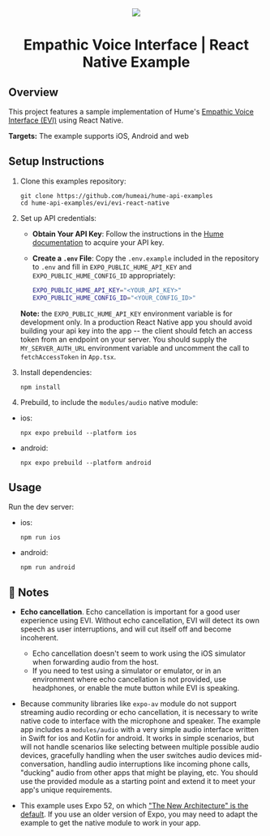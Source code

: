 <div align="center">
  <img src="https://storage.googleapis.com/hume-public-logos/hume/hume-banner.png">
  <h1>Empathic Voice Interface | React Native Example</h1>
</div>

## Overview

This project features a sample implementation of Hume's [Empathic Voice Interface (EVI)](https://dev.hume.ai/docs/empathic-voice-interface-evi/overview) using React Native. 

**Targets:** The example supports iOS, Android and web

## Setup Instructions

1. Clone this examples repository:

    ```shell
    git clone https://github.com/humeai/hume-api-examples
    cd hume-api-examples/evi/evi-react-native
    ```

2. Set up API credentials:

    - **Obtain Your API Key**: Follow the instructions in the [Hume documentation](https://dev.hume.ai/docs/introduction/api-key) to acquire your API key.
    - **Create a `.env` File**: Copy the `.env.example` included in the repository to `.env` and fill in `EXPO_PUBLIC_HUME_API_KEY` and `EXPO_PUBLIC_HUME_CONFIG_ID` appropriately:

      ```sh
      EXPO_PUBLIC_HUME_API_KEY="<YOUR_API_KEY>"
      EXPO_PUBLIC_HUME_CONFIG_ID="<YOUR_CONFIG_ID>"
      ```

    **Note:** the `EXPO_PUBLIC_HUME_API_KEY` environment variable is for development only. In a production React Native app you should avoid building your api key into the app -- the client should fetch an access token from an endpoint on your server. You should supply the `MY_SERVER_AUTH_URL` environment variable and uncomment the call to `fetchAccessToken` in `App.tsx`.

3. Install dependencies:
    ```shell
    npm install
    ```

4. Prebuild, to include the `modules/audio` native module:
  - ios:
    ```shell
    npx expo prebuild --platform ios
    ```
  - android:
    ```shell
    npx expo prebuild --platform android
    ```


## Usage

Run the dev server:
- ios:
  ```shell
  npm run ios
  ```
- android:
  ```shell
  npm run android
  ```

## 📝 Notes
* **Echo cancellation**. Echo cancellation is important for a good user experience using EVI. Without echo cancellation, EVI will detect its own speech as user interruptions, and will cut itself off and become incoherent. 
  * Echo cancellation doesn't seem to work using the iOS simulator when forwarding audio from the host.
  * If you need to test using a simulator or emulator, or in an environment where echo cancellation is not provided, use headphones, or enable the mute button while EVI is speaking.

* Because community libraries like `expo-av` module do not support streaming audio recording or echo cancellation, it is necessary to write native code to interface with the microphone and speaker. The example app includes a `modules/audio` with a very simple audio interface written in Swift for ios and Kotlin for android. It works in simple scenarios, but will not handle scenarios like selecting between multiple possible audio devices, gracefully handling when the user switches audio devices mid-conversation, handling audio interruptions like incoming phone calls, "ducking" audio from other apps that might be playing, etc. You should use the provided module as a starting point and extend it to meet your app's unique requirements.

* This example uses Expo 52, on which ["The New Architecture" is the default](https://docs.expo.dev/guides/new-architecture/). If you use an older version of Expo, you may need to adapt the example to get the native module to work in your app.

